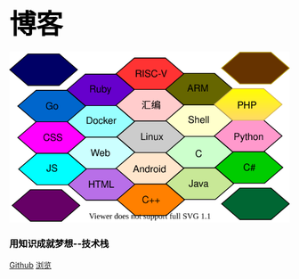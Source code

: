 # <font size=108 color=black>**博客**</font>

![](./lib/Engineer.svg)

### <font color=black>用知识成就梦想--技术栈</font>

[Github](https://github.com/PorterChu/Myblog)
[浏览](./README.md)